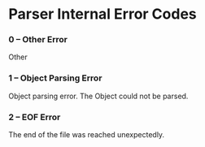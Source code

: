 # Parser Internal Error Codes
### 0 – Other Error
Other

### 1 – Object Parsing Error
Object parsing error. The Object could not be parsed.

### 2 – EOF Error
The end of the file was reached unexpectedly.